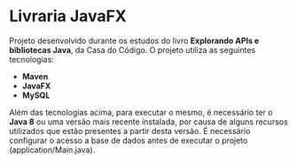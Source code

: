 # Livraria JavaFX

Projeto desenvolvido durante os estudos do livro <strong>Explorando APIs e bibliotecas Java</strong>, da Casa do Código. O projeto utiliza as seguintes tecnologias:

<ul>
    <li><strong>Maven</strong></li>
    <li><strong>JavaFX</strong></li>
    <li><strong>MySQL</strong></li>
</ul>

Além das tecnologias acima, para executar o mesmo, é necessário ter o <strong>Java 8</strong> ou uma versão mais recente instalada, por causa de alguns recursos utilizados que estão presentes a partir desta versão. É necessário configurar o acesso a base de dados antes de executar o projeto (application/Main.java). 
